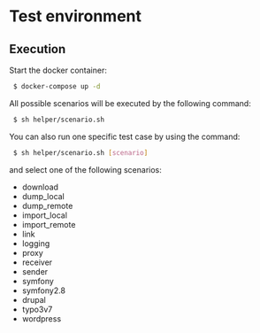 # Test environment

## Execution

Start the docker container:

```bash
 $ docker-compose up -d
```

All possible scenarios will be executed by the following command:

```bash
 $ sh helper/scenario.sh
```

You can also run one specific test case by using the command:

```bash
 $ sh helper/scenario.sh [scenario]
```

and select one of the following scenarios:

- download
- dump_local
- dump_remote
- import_local
- import_remote
- link
- logging
- proxy
- receiver
- sender
- symfony
- symfony2.8
- drupal
- typo3v7
- wordpress